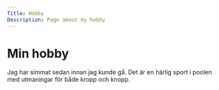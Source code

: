 ```yaml
---
Title: Hobby
Description: Page about my hobby
---
```


Min hobby
=============

Jag har simmat sedan innan jag kunde gå. Det är en härlig sport i poolen med utmaningar för både kropp och knopp.

